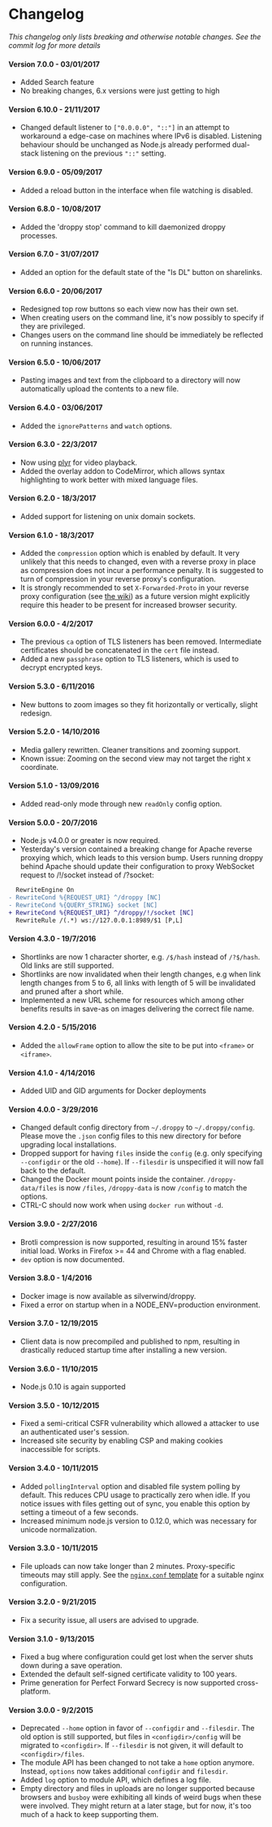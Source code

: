 # Changelog
*This changelog only lists breaking and otherwise notable changes. See the commit log for more details*

#### Version 7.0.0 - 03/01/2017

- Added Search feature
- No breaking changes, 6.x versions were just getting to high

#### Version 6.10.0 - 21/11/2017

- Changed default listener to `["0.0.0.0", "::"]` in an attempt to workaround a edge-case on machines where IPv6 is disabled. Listening behaviour should be unchanged as Node.js already performed dual-stack listening on the previous `"::"` setting.

#### Version 6.9.0 - 05/09/2017

- Added a reload button in the interface when file watching is disabled.

#### Version 6.8.0 - 10/08/2017

- Added the 'droppy stop' command to kill daemonized droppy processes.

#### Version 6.7.0 - 31/07/2017

- Added an option for the default state of the "Is DL" button on sharelinks.

#### Version 6.6.0 - 20/06/2017

- Redesigned top row buttons so each view now has their own set.
- When creating users on the command line, it's now possibly to specify if they are privileged.
- Changes users on the command line should be immediately be reflected on running instances.

#### Version 6.5.0 - 10/06/2017

- Pasting images and text from the clipboard to a directory will now automatically upload the contents to a new file.

#### Version 6.4.0 - 03/06/2017

- Added the `ignorePatterns` and `watch` options.

#### Version 6.3.0 - 22/3/2017

- Now using [plyr](https://github.com/Selz/plyr) for video playback.
- Added the overlay addon to CodeMirror, which allows syntax highlighting to work better with mixed language files.

#### Version 6.2.0 - 18/3/2017

- Added support for listening on unix domain sockets.

#### Version 6.1.0 - 18/3/2017

- Added the `compression` option which is enabled by default. It very unlikely that this needs to changed, even with a reverse proxy in place as compression does not incur a performance penalty. It is suggested to turn of compression in your reverse proxy's configuration.
- It is strongly recommended to set `X-Forwarded-Proto` in your reverse proxy configuration (see [the wiki](https://github.com/silverwind/droppy/wiki)) as a future version might explicitly require this header to be present for increased browser security.

#### Version 6.0.0 - 4/2/2017

- The previous `ca` option of TLS listeners has been removed. Intermediate certificates should be concatenated in the `cert` file instead.
- Added a new `passphrase` option to TLS listeners, which is used to decrypt encrypted keys.

#### Version 5.3.0 - 6/11/2016

- New buttons to zoom images so they fit horizontally or vertically, slight redesign.

#### Version 5.2.0 - 14/10/2016

- Media gallery rewritten. Cleaner transitions and zooming support.
- Known issue: Zooming on the second view may not target the right x coordinate.

#### Version 5.1.0 - 13/09/2016

- Added read-only mode through new `readOnly` config option.

#### Version 5.0.0 - 20/7/2016

- Node.js v4.0.0 or greater is now required.
- Yesterday's version contained a breaking change for Apache reverse proxying which, which leads to this version bump. Users running droppy behind Apache should update their configuration to proxy WebSocket request to /!/socket instead of /?socket:

````diff
  RewriteEngine On
- RewriteCond %{REQUEST_URI} ^/droppy [NC]
- RewriteCond %{QUERY_STRING} socket [NC]
+ RewriteCond %{REQUEST_URI} ^/droppy/!/socket [NC]
  RewriteRule /(.*) ws://127.0.0.1:8989/$1 [P,L]
````

#### Version 4.3.0 - 19/7/2016

- Shortlinks are now 1 character shorter, e.g. `/$/hash` instead of `/?$/hash`. Old links are still supported.
- Shortlinks are now invalidated when their length changes, e.g when link length changes from 5 to 6, all links with length of 5 will be invalidated and pruned after a short while.
- Implemented a new URL scheme for resources which among other benefits results in save-as on images delivering the correct file name.

#### Version 4.2.0 - 5/15/2016

- Added the `allowFrame` option to allow the site to be put into `<frame>` or `<iframe>`.

#### Version 4.1.0 - 4/14/2016

- Added UID and GID arguments for Docker deployments

#### Version 4.0.0 - 3/29/2016

- Changed default config directory from `~/.droppy` to `~/.droppy/config`. Please move the `.json` config files to this new directory for before upgrading local installations.
- Dropped support for having `files` inside the `config` (e.g. only specifying `--configdir` or the old `--home`). If `--filesdir` is unspecified it will now fall back to the default.
- Changed the Docker mount points inside the container. `/droppy-data/files` is now `/files`, `/droppy-data` is now `/config` to match the options.
- CTRL-C should now work when using `docker run` without `-d`.

#### Version 3.9.0 - 2/27/2016

- Brotli compression is now supported, resulting in around 15% faster initial load. Works in Firefox >= 44 and Chrome with a flag enabled.
- `dev` option is now documented.

#### Version 3.8.0 - 1/4/2016

- Docker image is now available as silverwind/droppy.
- Fixed a error on startup when in a NODE_ENV=production environment.

#### Version 3.7.0 - 12/19/2015

- Client data is now precompiled and published to npm, resulting in drastically reduced startup time after installing a new version.

#### Version 3.6.0 - 11/10/2015

- Node.js 0.10 is again supported

#### Version 3.5.0 - 10/12/2015

- Fixed a semi-critical CSFR vulnerability which allowed a attacker to use an authenticated user's session.
- Increased site security by enabling CSP and making cookies inaccessible for scripts.

#### Version 3.4.0 - 10/11/2015

- Added `pollingInterval` option and disabled file system polling by default. This reduces CPU usage to practically zero when idle. If you notice issues with files getting out of sync, you enable this option by setting a timeout of a few seconds.
- Increased minimum node.js version to 0.12.0, which was necessary for unicode normalization.

#### Version 3.3.0 - 10/11/2015

- File uploads can now take longer than 2 minutes. Proxy-specific timeouts may still apply. See the [`nginx.conf` template](https://github.com/silverwind/droppy/wiki/Nginx-reverse-proxy) for a suitable nginx configuration.

#### Version 3.2.0 - 9/21/2015

- Fix a security issue, all users are advised to upgrade.

#### Version 3.1.0 - 9/13/2015

- Fixed a bug where configuration could get lost when the server shuts down during a save operation.
- Extended the default self-signed certificate validity to 100 years.
- Prime generation for Perfect Forward Secrecy is now supported cross-platform.

#### Version 3.0.0 - 9/2/2015

- Deprecated `--home` option in favor of `--configdir` and `--filesdir`. The old option is still supported, but files in `<configdir>/config` will be migrated to `<configdir>`. If `--filesdir` is not given, it will default to `<configdir>/files`.
- The module API has been changed to not take a `home` option anymore. Instead, `options` now takes additional `configdir` and `filesdir`.
- Added `log` option to module API, which defines a log file.
- Empty directory and files in uploads are no longer supported because browsers and `busboy` were exhibiting all kinds of weird bugs when these were involved. They might return at a later stage, but for now, it's too much of a hack to keep supporting them.
